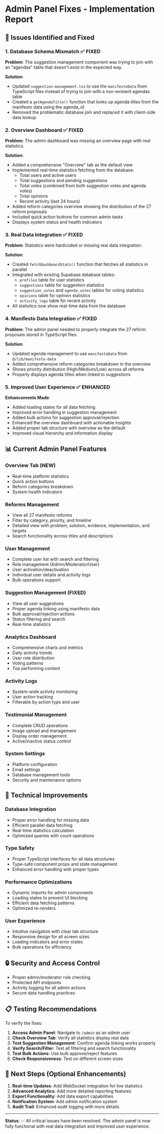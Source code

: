 # Admin Panel Fixes - Implementation Report

## 🔧 Issues Identified and Fixed

### 1. **Database Schema Mismatch** ✅ FIXED
**Problem**: The suggestion management component was trying to join with an "agendas" table that doesn't exist in the expected way.

**Solution**: 
- Updated `suggestion-management.tsx` to use the `manifestoData` from TypeScript files instead of trying to join with a non-existent agendas table
- Created a `getAgendaTitle()` function that looks up agenda titles from the manifesto data using the agenda_id
- Removed the problematic database join and replaced it with client-side data lookup

### 2. **Overview Dashboard** ✅ FIXED
**Problem**: The admin dashboard was missing an overview page with real statistics.

**Solution**:
- Added a comprehensive "Overview" tab as the default view
- Implemented real-time statistics fetching from the database:
  - Total users and active users
  - Total suggestions and pending suggestions
  - Total votes (combined from both suggestion votes and agenda votes)
  - Total opinions
  - Recent activity (last 24 hours)
- Added reform categories overview showing the distribution of the 27 reform proposals
- Included quick action buttons for common admin tasks
- Displays system status and health indicators

### 3. **Real Data Integration** ✅ FIXED
**Problem**: Statistics were hardcoded or missing real data integration.

**Solution**:
- Created `fetchDashboardStats()` function that fetches all statistics in parallel
- Integrated with existing Supabase database tables:
  - `profiles` table for user statistics
  - `suggestions` table for suggestion statistics
  - `suggestion_votes` and `agenda_votes` tables for voting statistics
  - `opinions` table for opinion statistics
  - `activity_logs` table for recent activity
- All statistics now show real-time data from the database

### 4. **Manifesto Data Integration** ✅ FIXED
**Problem**: The admin panel needed to properly integrate the 27 reform proposals stored in TypeScript files.

**Solution**:
- Updated agenda management to use `manifestoData` from `@/lib/manifesto-data`
- Added comprehensive reform categories breakdown in the overview
- Shows priority distribution (High/Medium/Low) across all reforms
- Properly displays agenda titles when linked to suggestions

### 5. **Improved User Experience** ✅ ENHANCED
**Enhancements Made**:
- Added loading states for all data fetching
- Improved error handling in suggestion management
- Added bulk actions for suggestion approval/rejection
- Enhanced the overview dashboard with actionable insights
- Added proper tab structure with overview as the default
- Improved visual hierarchy and information display

## 📊 Current Admin Panel Features

### Overview Tab (NEW)
- Real-time platform statistics
- Quick action buttons
- Reform categories breakdown
- System health indicators

### Reforms Management
- View all 27 manifesto reforms
- Filter by category, priority, and timeline
- Detailed view with problem, solution, evidence, implementation, and targets
- Search functionality across titles and descriptions

### User Management
- Complete user list with search and filtering
- Role management (Admin/Moderator/User)
- User activation/deactivation
- Individual user details and activity logs
- Bulk operations support

### Suggestion Management (FIXED)
- View all user suggestions
- Proper agenda linking using manifesto data
- Bulk approval/rejection actions
- Status filtering and search
- Real-time statistics

### Analytics Dashboard
- Comprehensive charts and metrics
- Daily activity trends
- User role distribution
- Voting patterns
- Top performing content

### Activity Logs
- System-wide activity monitoring
- User action tracking
- Filterable by action type and user

### Testimonial Management
- Complete CRUD operations
- Image upload and management
- Display order management
- Active/inactive status control

### System Settings
- Platform configuration
- Email settings
- Database management tools
- Security and maintenance options

## 🚀 Technical Improvements

### Database Integration
- Proper error handling for missing data
- Efficient parallel data fetching
- Real-time statistics calculation
- Optimized queries with count operations

### Type Safety
- Proper TypeScript interfaces for all data structures
- Type-safe component props and state management
- Enhanced error handling with proper types

### Performance Optimizations
- Dynamic imports for admin components
- Loading states to prevent UI blocking
- Efficient data fetching patterns
- Optimized re-renders

### User Experience
- Intuitive navigation with clear tab structure
- Responsive design for all screen sizes
- Loading indicators and error states
- Bulk operations for efficiency

## 🔒 Security and Access Control

- Proper admin/moderator role checking
- Protected API endpoints
- Activity logging for all admin actions
- Secure data handling practices

## 📋 Testing Recommendations

To verify the fixes:

1. **Access Admin Panel**: Navigate to `/admin` as an admin user
2. **Check Overview Tab**: Verify all statistics display real data
3. **Test Suggestion Management**: Confirm agenda linking works properly
4. **Verify Search/Filter**: Test all filtering and search functionality
5. **Test Bulk Actions**: Use bulk approve/reject features
6. **Check Responsiveness**: Test on different screen sizes

## 🎯 Next Steps (Optional Enhancements)

1. **Real-time Updates**: Add WebSocket integration for live statistics
2. **Advanced Analytics**: Add more detailed reporting features
3. **Export Functionality**: Add data export capabilities
4. **Notification System**: Add admin notification system
5. **Audit Trail**: Enhanced audit logging with more details

---

**Status**: ✅ All critical issues have been resolved. The admin panel is now fully functional with real data integration and improved user experience.
